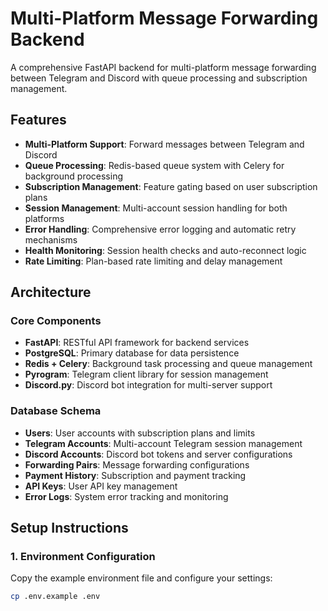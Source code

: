 # Multi-Platform Message Forwarding Backend

A comprehensive FastAPI backend for multi-platform message forwarding between Telegram and Discord with queue processing and subscription management.

## Features

- **Multi-Platform Support**: Forward messages between Telegram and Discord
- **Queue Processing**: Redis-based queue system with Celery for background processing
- **Subscription Management**: Feature gating based on user subscription plans
- **Session Management**: Multi-account session handling for both platforms
- **Error Handling**: Comprehensive error logging and automatic retry mechanisms
- **Health Monitoring**: Session health checks and auto-reconnect logic
- **Rate Limiting**: Plan-based rate limiting and delay management

## Architecture

### Core Components

- **FastAPI**: RESTful API framework for backend services
- **PostgreSQL**: Primary database for data persistence
- **Redis + Celery**: Background task processing and queue management
- **Pyrogram**: Telegram client library for session management
- **Discord.py**: Discord bot integration for multi-server support

### Database Schema

- **Users**: User accounts with subscription plans and limits
- **Telegram Accounts**: Multi-account Telegram session management
- **Discord Accounts**: Discord bot tokens and server configurations
- **Forwarding Pairs**: Message forwarding configurations
- **Payment History**: Subscription and payment tracking
- **API Keys**: User API key management
- **Error Logs**: System error tracking and monitoring

## Setup Instructions

### 1. Environment Configuration

Copy the example environment file and configure your settings:

```bash
cp .env.example .env
